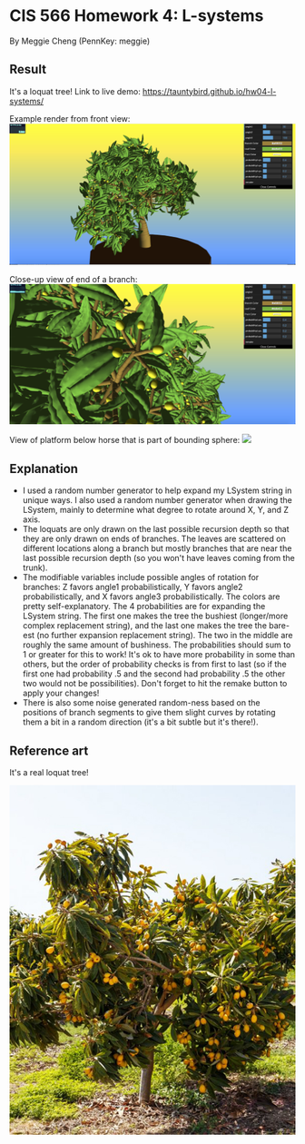 # CIS 566 Homework 4: L-systems
By Meggie Cheng (PennKey: meggie)

## Result
It's a loquat tree!
Link to live demo: https://tauntybird.github.io/hw04-l-systems/

Example render from front view:
![](loquat_tree.png)

Close-up view of end of a branch:
![](loquat_tree_closeup.png)

View of platform below horse that is part of bounding sphere:
![](blue_horse_final_platform.png)

## Explanation
- I used a random number generator to help expand my LSystem string in unique ways. I also used a random number generator when drawing the LSystem, mainly to determine what degree to rotate around X, Y, and Z axis.
- The loquats are only drawn on the last possible recursion depth so that they are only drawn on ends of branches. The leaves are scattered on different locations along a branch but mostly branches that are near the last possible recursion depth (so you won't have leaves coming from the trunk).
- The modifiable variables include possible angles of rotation for branches: Z favors angle1 probabilistically, Y favors angle2 probabilistically, and X favors angle3 probabilistically. The colors are pretty self-explanatory. The 4 probabilities are for expanding the LSystem string. The first one makes the tree the bushiest (longer/more complex replacement string), and the last one makes the tree the bare-est (no further expansion replacement string). The two in the middle are roughly the same amount of bushiness. The probabilities should sum to 1 or greater for this to work! It's ok to have more probability in some than others, but the order of probability checks is from first to last (so if the first one had probability .5 and the second had probability .5 the other two would not be possibilities). Don't forget to hit the remake button to apply your changes!
- There is also some noise generated random-ness based on the positions of branch segments to give them slight curves by rotating them a bit in a random direction (it's a bit subtle but it's there!).

## Reference art
It's a real loquat tree!

![](loquat_tree_ref.jpeg)